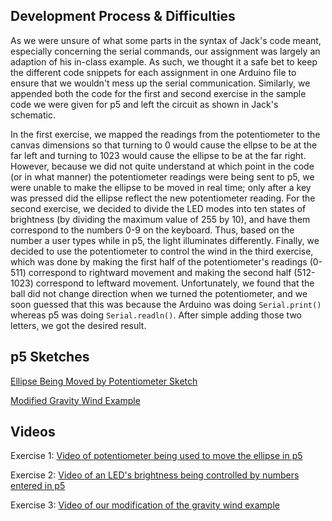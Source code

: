 ## Development Process & Difficulties
As we were unsure of what some parts in the syntax of Jack's code meant, especially concerning the serial commands, our assignment was largely an adaption of his in-class example. As such, we thought it a safe bet to keep the different code snippets for each assignment in one Arduino file to ensure that we wouldn't mess up the serial communication. Similarly, we appended both the code for the first and second exercise in the sample code we were given for p5 and left the circuit as shown in Jack's schematic.

In the first exercise, we mapped the readings from the potentiometer to the canvas dimensions so that turning to 0 would cause the ellpse to be at the far left and turning to 1023 would cause the ellipse to be at the far right. However, because we did not quite understand at which point in the code (or in what manner) the potentiometer readings were being sent to p5, we were unable to make the ellipse to be moved in real time; only after a key was pressed did the ellipse reflect the new potentiometer reading. For the second exercise, we decided to divide the LED modes into ten states of brightness (by dividing the maximum value of 255 by 10), and have them correspond to the numbers 0-9 on the keyboard. Thus, based on the number a user types while in p5, the light illuminates differently. Finally, we decided to use the potentiometer to control the wind in the third exercise, which was done by making the first half of the potentiometer's readings (0-511) correspond to rightward movement and making the second half (512-1023) correspond to leftward movement. Unfortunately, we found that the ball did not change direction when we turned the potentiometer, and we soon guessed that this was because the Arduino was doing `Serial.print()` whereas p5 was doing `Serial.readln()`. After simple adding those two letters, we got the desired result. 

## p5 Sketches
[Ellipse Being Moved by Potentiometer Sketch](https://editor.p5js.org/faizanraza09-abrupt/sketches/G3gK_z8gl)

[Modified Gravity Wind Example](https://editor.p5js.org/faizanraza09-abrupt/sketches/CBZcBYIGm)

## Videos
Exercise 1: [Video of potentiometer being used to move the ellipse in p5](https://www.youtube.com/watch?v=3Owm6DhnQeE)

Exercise 2: [Video of an LED's brightness being controlled by numbers entered in p5](https://www.youtube.com/watch?v=QLVyXv9EGzc)

Exercise 3: [Video of our modification of the gravity wind example](https://www.youtube.com/watch?v=7P4dwzlPwXo)

